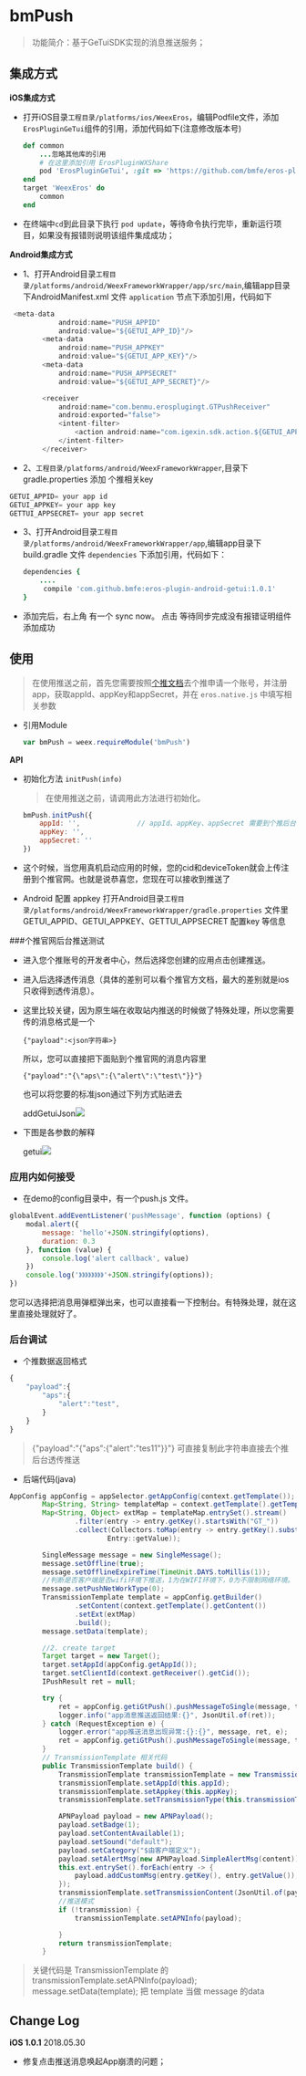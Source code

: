 # bmPush

> 功能简介：基于GeTuiSDK实现的消息推送服务；

## 集成方式

**iOS集成方式**

* 打开iOS目录`工程目录/platforms/ios/WeexEros`，编辑Podfile文件，添加`ErosPluginGeTui`组件的引用，添加代码如下(注意修改版本号)

	```ruby
	def common
    	...忽略其他库的引用
    	# 在这里添加引用 ErosPluginWXShare
    	pod 'ErosPluginGeTui', :git => 'https://github.com/bmfe/eros-plugin-ios-getui.git', :tag => '版本号'
	end
	target 'WeexEros' do
    	common
	end
	```

* 在终端中`cd`到此目录下执行 `pod update`，等待命令执行完毕，重新运行项目，如果没有报错则说明该组件集成成功；

**Android集成方式**

* 1、打开Android目录`工程目录/platforms/android/WeexFrameworkWrapper/app/src/main`,编辑app目录下AndroidManifest.xml 文件 `application` 节点下添加引用，代码如下
```java
 <meta-data
            android:name="PUSH_APPID"
            android:value="${GETUI_APP_ID}"/>
        <meta-data
            android:name="PUSH_APPKEY"
            android:value="${GETUI_APP_KEY}"/>
        <meta-data
            android:name="PUSH_APPSECRET"
            android:value="${GETUI_APP_SECRET}"/>

        <receiver
            android:name="com.benmu.erosplugingt.GTPushReceiver"
            android:exported="false">
            <intent-filter>
                <action android:name="com.igexin.sdk.action.${GETUI_APP_ID}"/>
            </intent-filter>
        </receiver>
```
* 2、`工程目录/platforms/android/WeexFrameworkWrapper`,目录下 gradle.properties 添加 个推相关key
```java
GETUI_APPID= your app id
GETUI_APPKEY= your app key
GETTUI_APPSECRET= your app secret
```
* 3、打开Android目录`工程目录/platforms/android/WeexFrameworkWrapper/app`,编辑app目录下build.gradle 文件 `dependencies` 下添加引用，代码如下：

	```ruby
	dependencies {
		....
		 compile 'com.github.bmfe:eros-plugin-android-getui:1.0.1'
	}
	```
* 添加完后，右上角 有一个 sync now。 点击 等待同步完成没有报错证明组件添加成功

## 使用
> 在使用推送之前，首先您需要按照[个推文档](http://docs.getui.com/getui/start/ios/)去个推申请一个账号，并注册app，获取appId、appKey和appSecret，并在 `eros.native.js` 中填写相关参数

* 引用Module

	```js
	var bmPush = weex.requireModule('bmPush')
	```

**API**

* 初始化方法 `initPush(info)` 

	> 在使用推送之前，请调用此方法进行初始化。

	```js
	bmPush.initPush({
		appId: '',				// appId、appKey、appSecret 需要到个推后台获取
		appKey: '', 
		appSecret: ''
	})
	```

* 这个时候，当您用真机启动应用的时候，您的cid和deviceToken就会上传注册到个推官网。也就是说恭喜您，您现在可以接收到推送了

* Android 配置 appkey 打开Android目录`工程目录/platforms/android/WeexFrameworkWrapper/gradle.properties` 文件里
GETUI_APPID、GETUI_APPKEY、GETTUI_APPSECRET 配置key 等信息

###个推官网后台推送测试

* 进入您个推账号的开发者中心，然后选择您创建的应用点击创建推送。

* 进入后选择透传消息（具体的差别可以看个推官方文档，最大的差别就是ios只收得到透传消息）。

* 这里比较关键，因为原生端在收取站内推送的时候做了特殊处理，所以您需要传的消息格式是一个

	```	
	{"payload":<json字符串>}
	```
	
	所以，您可以直接把下面贴到个推官网的消息内容里
	
	```	
	{"payload":"{\"aps\":{\"alert\":\"test\"}}"}
	```
	也可以将您要的标准json通过下列方式贴进去
	
	addGetuiJson![](https://raw.githubusercontent.com/myliuyx/source/master/addGetuiJson.jpeg)
* 下图是各参数的解释

	getui![](https://raw.githubusercontent.com/myliuyx/source/master/getui.jpg)

### 应用内如何接受

* 在demo的config目录中，有一个push.js 文件。

```js
globalEvent.addEventListener('pushMessage', function (options) {
    modal.alert({
        message: 'hello'+JSON.stringify(options),
        duration: 0.3
    }, function (value) {
        console.log('alert callback', value)
    })
    console.log('》》》》》》》》'+JSON.stringify(options));
})

```	
您可以选择把消息用弹框弹出来，也可以直接看一下控制台。有特殊处理，就在这里直接处理就好了。
	
### 后台调试
* 个推数据返回格式

```js
{
	"payload":{  
		"aps":{
			"alert":"test",  
		}
	}
}
```
> {"payload":"{\"aps\":{\"alert\":\"tes11\"}}"}  可直接复制此字符串直接去个推后台透传推送

* 后端代码(java)

```java
AppConfig appConfig = appSelector.getAppConfig(context.getTemplate());
        Map<String, String> templateMap = context.getTemplate().getTemplateConfig().getExtConfig();
        Map<String, Object> extMap = templateMap.entrySet().stream()
                .filter(entry -> entry.getKey().startsWith("GT_"))
                .collect(Collectors.toMap(entry -> entry.getKey().substring("GT_".length()),
                        Entry::getValue));

        SingleMessage message = new SingleMessage();
        message.setOffline(true);
        message.setOfflineExpireTime(TimeUnit.DAYS.toMillis(1));
        //判断是否客户端是否wifi环境下推送，1为在WIFI环境下，0为不限制网络环境。
        message.setPushNetWorkType(0);
        TransmissionTemplate template = appConfig.getBuilder()
                .setContent(context.getTemplate().getContent())
                .setExt(extMap)
                .build();
        message.setData(template);

        //2. create target
        Target target = new Target();
        target.setAppId(appConfig.getAppId());
        target.setClientId(context.getReceiver().getCid());
        IPushResult ret = null;

        try {
            ret = appConfig.getiGtPush().pushMessageToSingle(message, target);
            logger.info("app消息推送返回结果:{}", JsonUtil.of(ret));
        } catch (RequestException e) {
            logger.error("app推送消息出现异常:{}:{}", message, ret, e);
            ret = appConfig.getiGtPush().pushMessageToSingle(message, target, e.getRequestId());
        }
        // TransmissionTemplate 相关代码
        public TransmissionTemplate build() {
            TransmissionTemplate transmissionTemplate = new TransmissionTemplate();
            transmissionTemplate.setAppId(this.appId);
            transmissionTemplate.setAppkey(this.appKey);
            transmissionTemplate.setTransmissionType(this.transmissionType);

            APNPayload payload = new APNPayload();
            payload.setBadge(1);
            payload.setContentAvailable(1);
            payload.setSound("default");
            payload.setCategory("$由客户端定义");
            payload.setAlertMsg(new APNPayload.SimpleAlertMsg(content));
            this.ext.entrySet().forEach(entry -> {
                payload.addCustomMsg(entry.getKey(), entry.getValue());
            });
            transmissionTemplate.setTransmissionContent(JsonUtil.of(payload));
            //推送模式
            if (!transmission) {
                transmissionTemplate.setAPNInfo(payload);

            }
            return transmissionTemplate;
        }

```
> 关键代码是 TransmissionTemplate 的 transmissionTemplate.setAPNInfo(payload);
message.setData(template);
把 template 当做 message 的data

## Change Log

**iOS 1.0.1** 2018.05.30<br>

* 修复点击推送消息唤起App崩溃的问题；
